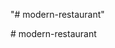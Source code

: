 "# modern-restaurant" 

<!-- 
Figma Design

https://www.figma.com/file/yvClSI9AZBRX8UaaGEByF3/Modern-UI%2FUX%3A-Gericht?node-id=0-21&t=IZChNmrJ8mGYasat-0
 --># modern-restaurant
